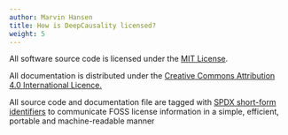 ```yaml
---
author: Marvin Hansen
title: How is DeepCausality licensed?
weight: 5
---
```


[//]: # (SPDX-License-Identifier: CC-BY-4.0)

All software source code is licensed under the
[MIT License](https://opensource.org/license/mit/).

All documentation is distributed under
the [Creative Commons Attribution 4.0 International Licence.](https://creativecommons.org/licenses/by/4.0/)

All source code and documentation file are tagged with [SPDX short-form identifiers](https://spdx.dev/ids/) to
communicate FOSS license information in a simple, efficient, portable and machine-readable manner